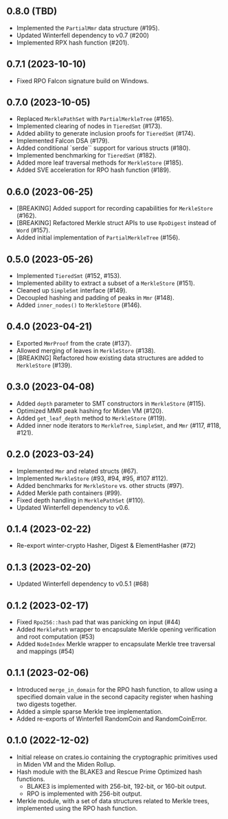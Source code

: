 ## 0.8.0 (TBD)

* Implemented the `PartialMmr` data structure (#195).
* Updated Winterfell dependency to v0.7 (#200)
* Implemented RPX hash function (#201).

## 0.7.1 (2023-10-10)

* Fixed RPO Falcon signature build on Windows.

## 0.7.0 (2023-10-05)

* Replaced `MerklePathSet` with `PartialMerkleTree` (#165).
* Implemented clearing of nodes in `TieredSmt` (#173).
* Added ability to generate inclusion proofs for `TieredSmt` (#174).
* Implemented Falcon DSA (#179).
* Added conditional `serde`` support for various structs (#180).
* Implemented benchmarking for `TieredSmt` (#182).
* Added more leaf traversal methods for `MerkleStore` (#185).
* Added SVE acceleration for RPO hash function (#189).

## 0.6.0 (2023-06-25)

* [BREAKING] Added support for recording capabilities for `MerkleStore` (#162).
* [BREAKING] Refactored Merkle struct APIs to use `RpoDigest` instead of `Word` (#157).
* Added initial implementation of `PartialMerkleTree` (#156).

## 0.5.0 (2023-05-26)

* Implemented `TieredSmt` (#152, #153).
* Implemented ability to extract a subset of a `MerkleStore` (#151).
* Cleaned up `SimpleSmt` interface (#149).
* Decoupled hashing and padding of peaks in `Mmr` (#148).
* Added `inner_nodes()` to `MerkleStore` (#146).

## 0.4.0 (2023-04-21)

- Exported `MmrProof` from the crate (#137).
- Allowed merging of leaves in `MerkleStore` (#138).
- [BREAKING] Refactored how existing data structures are added to `MerkleStore` (#139).

## 0.3.0 (2023-04-08)

- Added `depth` parameter to SMT constructors in `MerkleStore` (#115).
- Optimized MMR peak hashing for Miden VM (#120).
- Added `get_leaf_depth` method to `MerkleStore` (#119).
- Added inner node iterators to `MerkleTree`, `SimpleSmt`, and `Mmr` (#117, #118, #121).

## 0.2.0 (2023-03-24)

- Implemented `Mmr` and related structs (#67).
- Implemented `MerkleStore` (#93, #94, #95, #107 #112).
- Added benchmarks for `MerkleStore` vs. other structs (#97).
- Added Merkle path containers (#99).
- Fixed depth handling in `MerklePathSet` (#110).
- Updated Winterfell dependency to v0.6.

## 0.1.4 (2023-02-22)

- Re-export winter-crypto Hasher, Digest & ElementHasher (#72)

## 0.1.3 (2023-02-20)

- Updated Winterfell dependency to v0.5.1 (#68)

## 0.1.2 (2023-02-17)

- Fixed `Rpo256::hash` pad that was panicking on input (#44)
- Added `MerklePath` wrapper to encapsulate Merkle opening verification and root computation (#53)
- Added `NodeIndex` Merkle wrapper to encapsulate Merkle tree traversal and mappings (#54)

## 0.1.1 (2023-02-06)

- Introduced `merge_in_domain` for the RPO hash function, to allow using a specified domain value in the second capacity register when hashing two digests together.
- Added a simple sparse Merkle tree implementation.
- Added re-exports of Winterfell RandomCoin and RandomCoinError.

## 0.1.0 (2022-12-02)

- Initial release on crates.io containing the cryptographic primitives used in Miden VM and the Miden Rollup.
- Hash module with the BLAKE3 and Rescue Prime Optimized hash functions.
    - BLAKE3 is implemented with 256-bit, 192-bit, or 160-bit output.
    - RPO is implemented with 256-bit output.
- Merkle module, with a set of data structures related to Merkle trees, implemented using the RPO hash function.
